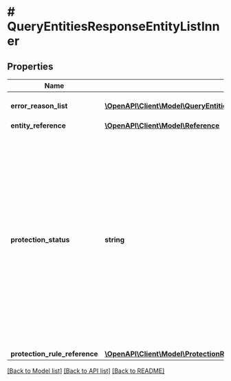 # # QueryEntitiesResponseEntityListInner

## Properties

Name | Type | Description | Notes
------------ | ------------- | ------------- | -------------
**error_reason_list** | [**\OpenAPI\Client\Model\QueryEntitiesResponseEntityListInnerErrorReasonListInner[]**](QueryEntitiesResponseEntityListInnerErrorReasonListInner.md) | List of errors because of which protection of entity is not possible. | [optional]
**entity_reference** | [**\OpenAPI\Client\Model\Reference**](Reference.md) |  | [optional]
**protection_status** | **string** | Protection status of the entity. CAN_BE_PROTECTED would mean that there are no errors for this entity and it can be protected. PROTECTED status would mean that the entity is protected by the same protection policy passed in the arg. PARTIALLY_PROTECTED would mean that the entity is protected by the same protection policy passed in the arg but also has some errors associated with it. CANNOT_BE_PROTECTED would mean that the entities aren&#39;t protected by the protection policy passed in the arg and have errors associated with it. | [optional]
**protection_rule_reference** | [**\OpenAPI\Client\Model\ProtectionRuleReference**](ProtectionRuleReference.md) |  | [optional]

[[Back to Model list]](../../README.md#models) [[Back to API list]](../../README.md#endpoints) [[Back to README]](../../README.md)
